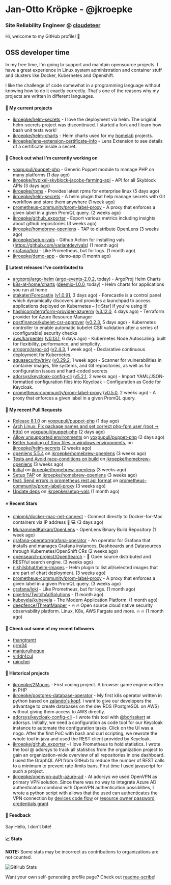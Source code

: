# Jan-Otto Kröpke - @jkroepke
### Site Reliability Engineer @ [cloudeteer](https://github.com/adorsys)

Hi, welcome to my GitHub profile! 👋

## OSS developer time
In my free time, I'm going to support and maintain opensource projects. I have a great experience in Linux system administration and container stuff and clusters like Docker, Kubernetes and Openshift.

I like the challenge of code somewhat in a programming language without knowing how to do it exactly correctly. That's one of the reasons why my projects are written in different languages.

#### 🌱 My current projects
- [jkroepke/helm-secrets](https://github.com/jkroepke/helm-secrets) - I love the deployment via helm. The original helm-secrets project was discontinued. I started a fork and I learn how bash unit tests work!
- [jkroepke/helm-charts](https://github.com/jkroepke/helm-charts) - Helm charts used for my [homelab](https://github.com/jkroepke/homelab) projects.
- [jkroepke/lens-extension-certificate-info](https://github.com/jkroepke/lens-extension-certificate-info) - Lens Extension to see details of a certificate inside a secret.

#### 👷 Check out what I'm currently working on

- [voxpupuli/puppet-php](https://github.com/voxpupuli/puppet-php) - Generic Puppet module to manage PHP on many platforms (1 day ago)
- [jkroepke/hypixel-skyblock-jacobs-farming-api](https://github.com/jkroepke/hypixel-skyblock-jacobs-farming-api) - API for all Skyblock APIs (3 days ago)
- [jkroepke/rpms](https://github.com/jkroepke/rpms) - Provides latest rpms for enterprise linux (5 days ago)
- [jkroepke/helm-secrets](https://github.com/jkroepke/helm-secrets) - A helm plugin that help manage secrets with Git workflow and store them anywhere (1 week ago)
- [prometheus-community/prom-label-proxy](https://github.com/prometheus-community/prom-label-proxy) - A proxy that enforces a given label in a given PromQL query. (2 weeks ago)
- [jkroepke/github_exporter](https://github.com/jkroepke/github_exporter) - Export various metrics including insights about github repositories (3 weeks ago)
- [jkroepke/homebrew-openlens](https://github.com/jkroepke/homebrew-openlens) - TAP to distribute OpenLens (3 weeks ago)
- [jkroepke/setup-vals](https://github.com/jkroepke/setup-vals) - Github Action for installing vals (https://github.com/variantdev/vals) (1 month ago)
- [grafana/loki](https://github.com/grafana/loki) - Like Prometheus, but for logs. (1 month ago)
- [jkroepke/demo-app](https://github.com/jkroepke/demo-app) - demo-app (1 month ago)

#### 🔭 Latest releases I've contributed to

- [argoproj/argo-helm](https://github.com/argoproj/argo-helm) ([argo-events-2.0.2](https://github.com/argoproj/argo-helm/releases/tag/argo-events-2.0.2), today) - ArgoProj Helm Charts
- [k8s-at-home/charts](https://github.com/k8s-at-home/charts) ([deemix-1.0.0](https://github.com/k8s-at-home/charts/releases/tag/deemix-1.0.0), today) - Helm charts for applications you run at home
- [stakater/Forecastle](https://github.com/stakater/Forecastle) ([v1.0.91](https://github.com/stakater/Forecastle/releases/tag/v1.0.91), 3 days ago) - Forecastle is a control panel which dynamically discovers and provides a launchpad to access applications deployed on Kubernetes  – [✩Star] if you&#39;re using it!
- [hashicorp/terraform-provider-azurerm](https://github.com/hashicorp/terraform-provider-azurerm) ([v3.12.0](https://github.com/hashicorp/terraform-provider-azurerm/releases/tag/v3.12.0), 4 days ago) - Terraform provider for Azure Resource Manager
- [postfinance/kubelet-csr-approver](https://github.com/postfinance/kubelet-csr-approver) ([v0.2.3](https://github.com/postfinance/kubelet-csr-approver/releases/tag/v0.2.3), 5 days ago) - Kubernetes controller to enable automatic kubelet CSR validation after a series of (configurable) security checks
- [aws/karpenter](https://github.com/aws/karpenter) ([v0.13.1](https://github.com/aws/karpenter/releases/tag/v0.13.1), 6 days ago) - Kubernetes Node Autoscaling: built for flexibility, performance, and simplicity.
- [argoproj/argo-cd](https://github.com/argoproj/argo-cd) ([v2.4.3](https://github.com/argoproj/argo-cd/releases/tag/v2.4.3), 1 week ago) - Declarative continuous deployment for Kubernetes.
- [aquasecurity/trivy](https://github.com/aquasecurity/trivy) ([v0.29.2](https://github.com/aquasecurity/trivy/releases/tag/v0.29.2), 1 week ago) - Scanner for vulnerabilities in container images, file systems, and Git repositories, as well as for configuration issues and hard-coded secrets
- [adorsys/keycloak-config-cli](https://github.com/adorsys/keycloak-config-cli) ([v5.2.1](https://github.com/adorsys/keycloak-config-cli/releases/tag/v5.2.1), 2 weeks ago) - Import YAML/JSON-formatted configuration files into Keycloak - Configuration as Code for Keycloak.
- [prometheus-community/prom-label-proxy](https://github.com/prometheus-community/prom-label-proxy) ([v0.5.0](https://github.com/prometheus-community/prom-label-proxy/releases/tag/v0.5.0), 2 weeks ago) - A proxy that enforces a given label in a given PromQL query.

#### 🔨 My recent Pull Requests

- [Release 8.1.0](https://github.com/voxpupuli/puppet-php/pull/665) on [voxpupuli/puppet-php](https://github.com/voxpupuli/puppet-php) (1 day ago)
- [Arch Linux: Fix package names and set correct php-fpm user (root -&gt; http)](https://github.com/voxpupuli/puppet-php/pull/663) on [voxpupuli/puppet-php](https://github.com/voxpupuli/puppet-php) (2 days ago)
- [Allow unsupported environments](https://github.com/voxpupuli/puppet-php/pull/662) on [voxpupuli/puppet-php](https://github.com/voxpupuli/puppet-php) (2 days ago)
- [Better handing of /tmp files in windows environments.](https://github.com/jkroepke/helm-secrets/pull/232) on [jkroepke/helm-secrets](https://github.com/jkroepke/helm-secrets) (2 weeks ago)
- [openlens 5.5.4](https://github.com/jkroepke/homebrew-openlens/pull/5) on [jkroepke/homebrew-openlens](https://github.com/jkroepke/homebrew-openlens) (3 weeks ago)
- [Tests and Avoid race-conditions on build](https://github.com/jkroepke/homebrew-openlens/pull/4) on [jkroepke/homebrew-openlens](https://github.com/jkroepke/homebrew-openlens) (3 weeks ago)
- [Initial](https://github.com/jkroepke/homebrew-openlens/pull/3) on [jkroepke/homebrew-openlens](https://github.com/jkroepke/homebrew-openlens) (3 weeks ago)
- [Setup TAP](https://github.com/jkroepke/homebrew-openlens/pull/1) on [jkroepke/homebrew-openlens](https://github.com/jkroepke/homebrew-openlens) (3 weeks ago)
- [feat: Send errors in prometheus rest api format](https://github.com/prometheus-community/prom-label-proxy/pull/108) on [prometheus-community/prom-label-proxy](https://github.com/prometheus-community/prom-label-proxy) (3 weeks ago)
- [Update deps](https://github.com/jkroepke/setup-vals/pull/29) on [jkroepke/setup-vals](https://github.com/jkroepke/setup-vals) (1 month ago)

#### ⭐ Recent Stars

- [chipmk/docker-mac-net-connect](https://github.com/chipmk/docker-mac-net-connect) - Connect directly to Docker-for-Mac containers via IP address 🐳 💻 (3 days ago)
- [MuhammedKalkan/OpenLens](https://github.com/MuhammedKalkan/OpenLens) - OpenLens Binary Build Repository (1 week ago)
- [grafana-operator/grafana-operator](https://github.com/grafana-operator/grafana-operator) - An operator for Grafana that installs and manages Grafana instances, Dashboards and Datasources through Kubernetes/OpenShift CRs (2 weeks ago)
- [opensearch-project/OpenSearch](https://github.com/opensearch-project/OpenSearch) - 🔎 Open source distributed and RESTful search engine. (3 weeks ago)
- [nikhilsbhat/helm-images](https://github.com/nikhilsbhat/helm-images) - Helm plugin to list all/selected images that are part of chart deployment. (3 weeks ago)
- [prometheus-community/prom-label-proxy](https://github.com/prometheus-community/prom-label-proxy) - A proxy that enforces a given label in a given PromQL query. (3 weeks ago)
- [grafana/loki](https://github.com/grafana/loki) - Like Prometheus, but for logs. (1 month ago)
- [pixeltris/TwitchAdSolutions](https://github.com/pixeltris/TwitchAdSolutions) -  (1 month ago)
- [kubevela/kubevela](https://github.com/kubevela/kubevela) - The Modern Application Platform. (1 month ago)
- [deepfence/ThreatMapper](https://github.com/deepfence/ThreatMapper) - 🔥 🔥   Open source cloud native security observability platform. Linux, K8s, AWS Fargate and more. 🔥 🔥   (1 month ago)

#### 👯 Check out some of my recent followers

- [thangtrantt](https://github.com/thangtrantt)
- [grm34](https://github.com/grm34)
- [manjurulhoque](https://github.com/manjurulhoque)
- [vl4dr4cul](https://github.com/vl4dr4cul)
- [rainchei](https://github.com/rainchei)

#### 📜 Historical projects
- [jkroepke/2Moons](https://github.com/jkroepke/2Moons) - First coding project. A browser game engine written in PHP
- [jkroepke/postgres-database-operator](https://github.com/jkroepke/postgres-database-operator) - My first k8s operator written in python based on [zalando's kopf](https://github.com/zalando-incubator/kopf). I want to give our developers the advantage to create databases on the dev RDS (PostgreSQL on AWS) without giving them access to AWS directly.
- [adorsys/keycloak-config-cli](https://github.com/adorsys/keycloak-config-cli) - I wrote this tool with [@borisskert](https://github.com/borisskert) at adorsys. Initially, we need a configuration as code tool for our Keycloak instance to automate the configuration tasks. Click on the UI was a nogo. After the first PoC with bash and curl scripting, we rewrote the whole tool in java and used the REST client provided by Keycloak.
- [jkroepke/github_exporter](https://github.com/jkroepke/github_exporter) - I love Prometheus to hold statistics. I wrote the tool @ adorsys to track all statistics from the organization project to gain an organization-wide overview of all repositories in one dashboard. I used the GraphQL API from GitHub to reduce the number of REST calls to a minimum to prevent rate-limits bans. First time I used javascript for such a project.
- [jkroepke/openvpn-auth-azure-ad](https://github.com/jkroepke/openvpn-auth-azure-ad) - At adorsys we used OpenVPN as primary VPN solution. Since there was no way to integrate Azure AD authentication combind with OpenVPN authentication possiblities, I wrote a python script with allows that the used can authenticates the VPN connection by [devices code flow](https://docs.microsoft.com/en-us/azure/active-directory/develop/v2-oauth2-device-code) or [resource owner password credentials grant](https://docs.microsoft.com/en-us/azure/active-directory/develop/v2-oauth-ropc)

#### 💬 Feedback

Say Hello, I don't bite!

#### 📈 Stats

**NOTE:** Some stats may be incorrect as contributions to organizations
are not counted.

![GitHub Stats](https://github-readme-stats.vercel.app/api?username=jkroepke&count_private=false&theme=tokyonight&show_icons=true)

Want your own self-generating profile page? Check out [readme-scribe](https://github.com/muesli/readme-scribe)!
